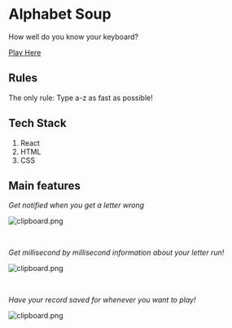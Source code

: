 # Alphabet Soup

How well do you know your keyboard?

[Play Here](https://aishyuu.github.io/alphabet-soup/)

## Rules

The only rule: Type a-z as fast as possible!

## Tech Stack

1. React
2. HTML
3. CSS

## Main features

*Get notified when you get a letter wrong*

![clipboard.png](https://cdn.discordapp.com/attachments/1042453498366791680/1062084564496961596/image.png)

<br>

*Get millisecond by millisecond information about your letter run!*

![clipboard.png](https://cdn.discordapp.com/attachments/1042453498366791680/1062084338558189628/image.png)

<br>

*Have your record saved for whenever you want to play!*

![clipboard.png](https://cdn.discordapp.com/attachments/1042453498366791680/1062084404559757372/image.png)

